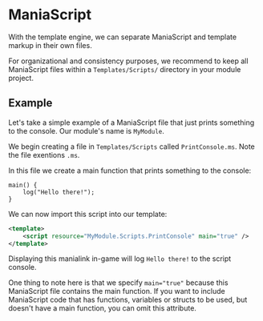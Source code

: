 # ManiaScript
With the template engine, we can separate ManiaScript and template markup in their own files.

For organizational and consistency purposes, we recommend to keep all ManiaScript files within a `Templates/Scripts/` directory in your module project.

## Example
Let's take a simple example of a ManiaScript file that just prints something to the console. Our module's name is `MyModule`.

We begin creating a file in `Templates/Scripts` called `PrintConsole.ms`. Note the file exentions `.ms`.

In this file we create a main function that prints something to the console:
```
main() {
    log("Hello there!");
}
```

We can now import this script into our template:
```xml
<template>
    <script resource="MyModule.Scripts.PrintConsole" main="true" />
</template>
```

Displaying this manialink in-game will log `Hello there!` to the script console.

One thing to note here is that we specify `main="true"` because this ManiaScript file contains the main function. If you want to include ManiaScript code that has functions, variables or structs to be used, but doesn't have a main function, you can omit this attribute.